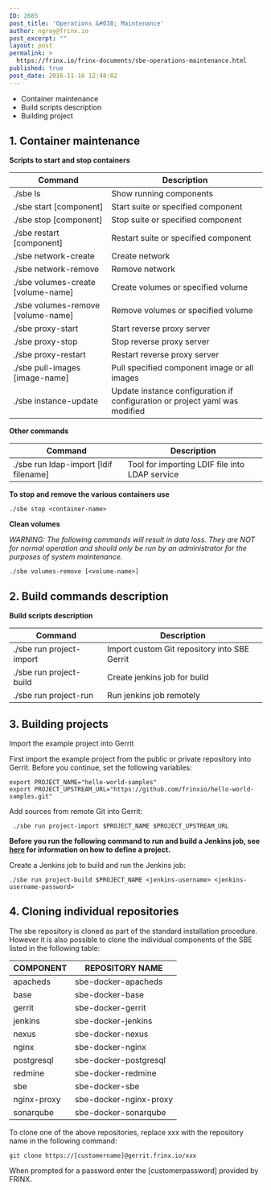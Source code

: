 ```yaml
---
ID: 2685
post_title: 'Operations &#038; Maintenance'
author: ngray@frinx.io
post_excerpt: ""
layout: post
permalink: >
  https://frinx.io/frinx-documents/sbe-operations-maintenance.html
published: true
post_date: 2016-11-16 12:48:02
---
```

*   Container maintenance
*   Build scripts description
*   Building project

## 1\. Container maintenance

**Scripts to start and stop containers**

| Command                            | Description                                                                 |
| ---------------------------------- | --------------------------------------------------------------------------- |
| ./sbe ls                           | Show running components                                                     |
| ./sbe start [component]            | Start suite or specified component                                          |
| ./sbe stop [component]             | Stop suite or specified component                                           |
| ./sbe restart [component]          | Restart suite or specified component                                        |
| ./sbe network-create               | Create network                                                              |
| ./sbe network-remove               | Remove network                                                              |
| ./sbe volumes-create [volume-name] | Create volumes or specified volume                                          |
| ./sbe volumes-remove [volume-name] | Remove volumes or specified volume                                          |
| ./sbe proxy-start                  | Start reverse proxy server                                                  |
| ./sbe proxy-stop                   | Stop reverse proxy server                                                   |
| ./sbe proxy-restart                | Restart reverse proxy server                                                |
| ./sbe pull-images [image-name]     | Pull specified component image or all images                                |
| ./sbe instance-update              | Update instance configuration if configuration or project yaml was modified |

**Other commands**

| Command                               | Description                                    |
| ------------------------------------- | ---------------------------------------------- |
| ./sbe run ldap-import [ldif filename] | Tool for importing LDIF file into LDAP service |

**To stop and remove the various containers use**

    ./sbe stop <container-name>
    

**Clean volumes**

*WARNING: The following commands will result in data loss. They are NOT for normal operation and should only be run by an administrator for the purposes of system maintenance.*

    ./sbe volumes-remove [<volume-name>]  
    

## 2\. Build commands description

**Build scripts description**

| Command                  | Description                                  |
| ------------------------ | -------------------------------------------- |
| ./sbe run project-import | Import custom Git repository into SBE Gerrit |
| ./sbe run project-build  | Create jenkins job for build                 |
| ./sbe run project-run    | Run jenkins job remotely                     |

## 3\. Building projects

Import the example project into Gerrit

First import the example project from the public or private repository into Gerrit. Before you continue, set the following variables:

    export PROJECT_NAME="hello-world-samples"
    export PROJECT_UPSTREAM_URL="https://github.com/frinxio/hello-world-samples.git"
    

Add sources from remote Git into Gerrit:

     ./sbe run project-import $PROJECT_NAME $PROJECT_UPSTREAM_URL
    

**Before you run the following command to run and build a Jenkins job, see [here][1] for information on how to define a project.**

Create a Jenkins job to build and run the Jenkins job:

    ./sbe run project-build $PROJECT_NAME <jenkins-username> <jenkins-username-password>
    

## 4\. Cloning individual repositories

The sbe repository is cloned as part of the standard installation procedure. However it is also possible to clone the individual components of the SBE listed in the following table:

| COMPONENT   | REPOSITORY NAME        |
| ----------- | ---------------------- |
| apacheds    | sbe-docker-apacheds    |
| base        | sbe-docker-base        |
| gerrit      | sbe-docker-gerrit      |
| jenkins     | sbe-docker-jenkins     |
| nexus       | sbe-docker-nexus       |
| nginx       | sbe-docker-nginx       |
| postgresql  | sbe-docker-postgresql  |
| redmine     | sbe-docker-redmine     |
| sbe         | sbe-docker-sbe         |
| nginx-proxy | sbe-docker-nginx-proxy |
| sonarqube   | sbe-docker-sonarqube   |

To clone one of the above repositories, replace xxx with the repository name in the following command:

    git clone https://[customername]@gerrit.frinx.io/xxx
    

When prompted for a password enter the [customerpassword] provided by FRINX.

 [1]: https://frinx.io/frinx-documents/sbe-project-definition.html